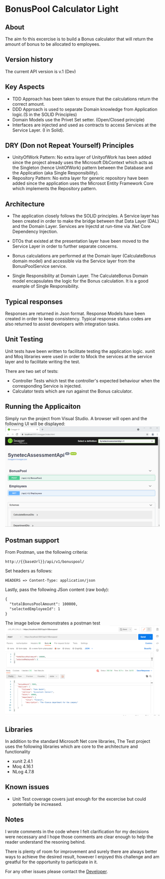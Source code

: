 # BonusPool Calculator Light

## About
The aim fo this excercise is to build a Bonus calculator that will return the amount of bonus to be allocated to employees.


## Version history
The current API version is v.1 (Dev)
## Key Aspects

* TDD Approach has been taken to ensure that the calculations return the correct amount.
* DDD Approach is used to separate Domain knowledge from Application logic.(S in the SOLID Principles)
* Domain Models use the Privet Set setter. (Open/Closed principle)
* Interfaces are injected and used as contracts to access Services at the Service Layer. (I in Solid).

## DRY (Don not Repeat Yourself) Principles

* UnityOfWork Pattern: No extra layer of UnityofWork has been added since the project already uses the Microsoft DbContext which acts as the Singleton (hence UnitOfWork) pattern between the Database and the Application (aka Single Responsibility).
* Repository Pattern: No extra layer for generic repository have been added since the application uses the Microsot Entity Framework Core which implements the Repository pattern.

## Architecture

* The application closely follows the SOLID principles. A Service layer has been created in order to make the bridge between that Data Layer (DAL) and the Domain Layer.
Services are Injectd at run-time via .Net Core Dependency Injection.

* DTOs that existed at the presentation layer have been moved to the Service Layer in order to further separate concerns.

* Bonus calculations are performed at the Domain layer (CalculateBonus domain model) and accessible via the Service layer from the BonusPoolService service.

* Single Responsibility at Domain Layer. The CalculateBonus Domain model encapsulates the logic for the Bonus calculation. It is a good example of Single Responsibility.
## Typical responses

Responses are returned in Json format. Response Models have been created in order to keep consistency. Typical response status codes are also returned to assist developers with integration tasks.

## Unit Testing

Unit tests have been written to facilitate testing the application logic. 
xunit and Moq libraries were used in order to Mock the services at the service layer and to facilitate writing the test.

There are two set of tests:

* Controller Tests which test the controller's expected behaviour when the corresponding Service is injected.
* Calculator tests which are run against the Bonus calculator.

## Running the Applicaiton
Simply run the project from Visual Studio. A browser will open and the following UI will be displayed:
![Home page of Swagger API](Readme/apiswagger.png)


## Postman support
From Postman, use the following criteria:
```
http://{{baseUrl}}/api/v1/bonuspool/
```
Set headers as follows:
```
HEADERS => Content-Type: application/json
```
Lastly, pass the following JSon content (raw body):
```
{
  "totalBonusPoolAmount": 100000,
  "selectedEmployeeId": 1
}
```
The image below demonstrates a postman test
![Postman test](Readme/apipostman.png)


## Libraries

In addition to the standard Microsoft Net core libraries, The Test project uses the following libraries which are core to the architecture and functionality

* xunit 2.4.1
* Moq 4.16.1
* NLog 4.7.8

## Known issues

* Unit Test coverage covers just enough for the excercise but could potentially be increased.

## Notes
I wrote comments in the code where I felt clarification for my decisions were necessary and I hope those comments are clear enough to help the reader understand the resoning behind.

There is plenty of room for improvement and surely there are always better ways to achieve the desired result, however I enjoyed this challenge and am greatful for the opportunity to participate in it.

For any other issues please contact the [Developer](jhon.barreiro@gmail.com).
